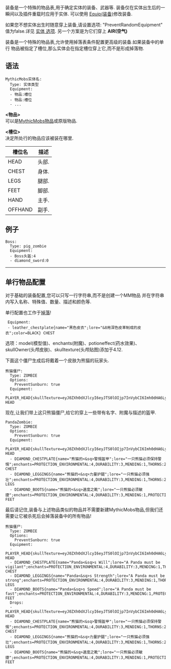 装备是一个特殊的物品表,用于确定实体的装备、武器等.
装备仅在实体出生后的一瞬间以及插件重载时应用于实体.
可以使用 [Equip(装备)](/技能/列表/equip(装备))修改装备.

如果您不想实体出生时随意穿上装备,请设置选项: "PreventRandomEquipment" 
值为false.详见 [实体 选项](/实体/选项). 另一个方案是为它们穿上 **AIR(空气)**

装备是一个特殊的物品表,允许使用掉落表条件配置更高级的装备.如果装备中的单行
物品被指定了槽位,那么实体会在指定槽位穿上它,而不是形成掉落物.

语法
------

    MythicMobs实体名:
      Type: 实体类型
      Equipment:
      - 物品:槽位
      - 物品:槽位
      - ...

**&lt;物品&gt;**  
可以是[MythicMobs物品](/物品)或原版物品.

**&lt;槽位&gt;**  
决定所处行的物品应该被装在哪里.

| 槽位名    | 描述                                                                                                 |
|---------|-------------------------------------------------------------------------------------------------------------|
| HEAD    |  头部. |
| CHEST   | 身体. |
| LEGS    | 腿部. |
| FEET    | 脚部. |
| HAND    | 主手. |
| OFFHAND | 副手. |

例子
--------

    Boss:
      Type: pig_zombie
      Equipment:
      - Boss头盔:4
      - diamond_sword:0

--------

**单行物品配置**
------------------

对于基础的装备配置,您可以只写一行字符串,而不是创建一个MM物品
并在字符串内写入名称、特殊值、数量、描述和颜色等.

单行配置也工作于[掉落](/物品/掉落)!

```
 Equipment:
 - leather_chestplate{name="黑色皮衣";lore="&8用深色皮革制成的皮衣";color=BLACK} CHEST
```

选项：model(模型值)、enchants(附魔)、potioneffect(药水效果)、skullOwner(头颅皮肤)、skulltexture(头颅贴图)添加于4.12.

下面这个僵尸生成后将戴着一个皮肤为熊猫的玩家头.

```
熊猫僵尸:
  Type: ZOMBIE
  Options:
    PreventSunburn: true
  Equipment:
  - PLAYER_HEAD{skullTexture=eyJ0ZXh0dXJlcyI6eyJTS0lOIjp7InVybCI6Imh0dHA6Ly90ZXh0dXJlcy5taW5lY3JhZnQubmV0L3RleHR1cmUvYjY0NjNlNjRjZTI5NzY0ZGIzY2I0NjgwNmNlZTYwNmFmYzI0YmRmMGNlMTRiNjY2MGMyNzBhOTZjNzg3NDI2In19fQ==} HEAD
```

现在,让我们带上这只熊猫僵尸,给它的穿上一些带有名字、附魔与描述的盔甲.

```
PandaZombie:
  Type: ZOMBIE
  Options:
    PreventSunburn: true
  Equipment:
  - PLAYER_HEAD{skullTexture=eyJ0ZXh0dXJlcyI6eyJTS0lOIjp7InVybCI6Imh0dHA6Ly90ZXh0dXJlcy5taW5lY3JhZnQubmV0L3RleHR1cmUvYjY0NjNlNjRjZTI5NzY0ZGIzY2I0NjgwNmNlZTYwNmFmYzI0YmRmMGNlMTRiNjY2MGMyNzBhOTZjNzg3NDI2In19fQ==;enchants=WATER_WORKER:1,OXYGEN:3} HEAD
  - DIAMOND_CHESTPLATE{name="熊猫的<&sq>警惕盔甲";lore="一只熊猫必须保持警惕";enchants=PROTECTION_ENVIRONMENTAL:4,DURABILITY:3,MENDING:1,THORNS:2} CHEST
  - DIAMOND_LEGGINGS{name="熊猫的<&sq>力量护腿";lore="一只熊猫必须强壮";enchants=PROTECTION_ENVIRONMENTAL:4,DURABILITY:3,MENDING:1,THORNS:2} LEGS
  - DIAMOND_BOOTS{name="熊猫的<&sq>速度之靴";lore="一只熊猫必须敏捷";enchants=PROTECTION_ENVIRONMENTAL:4,DURABILITY:3,MENDING:1,PROTECTION_FALL:4,DEPTH_STRIDER:3} FEET
```

最后请记住,装备与上述物品类似的物品并不需要新建MythicMobs物品,但我们还需要让它被杀死后会掉落装备中的所有物品!

```
熊猫僵尸:
  Type: ZOMBIE
  Options:
    PreventSunburn: true
  Equipment:
  - PLAYER_HEAD{skullTexture=eyJ0ZXh0dXJlcyI6eyJTS0lOIjp7InVybCI6Imh0dHA6Ly90ZXh0dXJlcy5taW5lY3JhZnQubmV0L3RleHR1cmUvYjY0NjNlNjRjZTI5NzY0ZGIzY2I0NjgwNmNlZTYwNmFmYzI0YmRmMGNlMTRiNjY2MGMyNzBhOTZjNzg3NDI2In19fQ==;enchants=WATER_WORKER:1,OXYGEN:3} HEAD
  - DIAMOND_CHESTPLATE{name="Panda<&sq>s Will";lore="A Panda must be vigilant";enchants=PROTECTION_ENVIRONMENTAL:4,DURABILITY:3,MENDING:1,THORNS:2} CHEST
  - DIAMOND_LEGGINGS{name="Panda<&sq>s Strength";lore="A Panda must be strong";enchants=PROTECTION_ENVIRONMENTAL:4,DURABILITY:3,MENDING:1,THORNS:2} LEGS
  - DIAMOND_BOOTS{name="Panda<&sq>s Speed";lore="A Panda must be fast";enchants=PROTECTION_ENVIRONMENTAL:4,DURABILITY:3,MENDING:1,PROTECTION_FALL:4,DEPTH_STRIDER:3} FEET
  Drops:
  - PLAYER_HEAD{skullTexture=eyJ0ZXh0dXJlcyI6eyJTS0lOIjp7InVybCI6Imh0dHA6Ly90ZXh0dXJlcy5taW5lY3JhZnQubmV0L3RleHR1cmUvYjY0NjNlNjRjZTI5NzY0ZGIzY2I0NjgwNmNlZTYwNmFmYzI0YmRmMGNlMTRiNjY2MGMyNzBhOTZjNzg3NDI2In19fQ==;enchants=WATER_WORKER:1,OXYGEN:3} HEAD
  - DIAMOND_CHESTPLATE{name="熊猫的<&sq>警惕盔甲";lore="一只熊猫必须保持警惕";enchants=PROTECTION_ENVIRONMENTAL:4,DURABILITY:3,MENDING:1,THORNS:2} CHEST
  - DIAMOND_LEGGINGS{name="熊猫的<&sq>力量护腿";lore="一只熊猫必须强壮";enchants=PROTECTION_ENVIRONMENTAL:4,DURABILITY:3,MENDING:1,THORNS:2} LEGS
  - DIAMOND_BOOTS{name="熊猫的<&sq>速度之靴";lore="一只熊猫必须敏捷";enchants=PROTECTION_ENVIRONMENTAL:4,DURABILITY:3,MENDING:1,PROTECTION_FALL:4,DEPTH_STRIDER:3} FEET
```